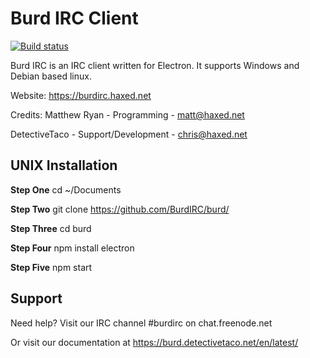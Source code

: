 # Burd IRC Client

[![Build status](https://ci.appveyor.com/api/projects/status/q0h13y72oanfkbjj/branch/master?svg=true)](https://ci.appveyor.com/project/BurdIRC/burd/branch/master)

Burd IRC is an IRC client written for Electron. It supports Windows and Debian based linux.

Website: https://burdirc.haxed.net

Credits:
Matthew Ryan - Programming - matt@haxed.net

DetectiveTaco - Support/Development - chris@haxed.net

## UNIX Installation

**Step One**
cd ~/Documents

**Step Two**
git clone https://github.com/BurdIRC/burd/

**Step Three**
cd burd

**Step Four**
npm install electron

**Step Five**
npm start

## Support
Need help? Visit our IRC channel #burdirc on chat.freenode.net 

Or visit our documentation at https://burd.detectivetaco.net/en/latest/
